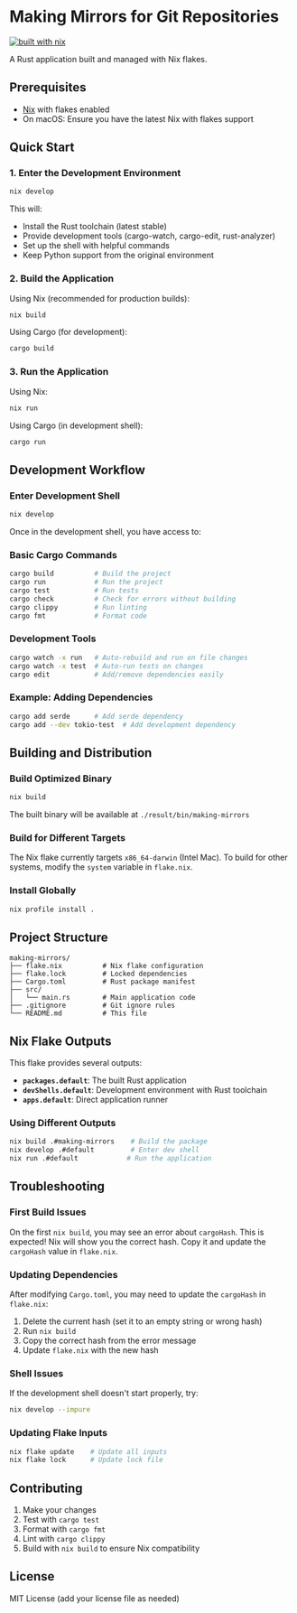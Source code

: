 # Making Mirrors for Git Repositories

[![built with nix](https://builtwithnix.org/badge.svg)](https://builtwithnix.org)

A Rust application built and managed with Nix flakes.

## Prerequisites

- [Nix](https://nixos.org/download.html) with flakes enabled
- On macOS: Ensure you have the latest Nix with flakes support

## Quick Start

### 1. Enter the Development Environment

```bash
nix develop
```

This will:

- Install the Rust toolchain (latest stable)
- Provide development tools (cargo-watch, cargo-edit, rust-analyzer)
- Set up the shell with helpful commands
- Keep Python support from the original environment

### 2. Build the Application

Using Nix (recommended for production builds):

```bash
nix build
```

Using Cargo (for development):

```bash
cargo build
```

### 3. Run the Application

Using Nix:

```bash
nix run
```

Using Cargo (in development shell):

```bash
cargo run
```

## Development Workflow

### Enter Development Shell

```bash
nix develop
```

Once in the development shell, you have access to:

### Basic Cargo Commands

```bash
cargo build          # Build the project
cargo run            # Run the project
cargo test           # Run tests
cargo check          # Check for errors without building
cargo clippy         # Run linting
cargo fmt            # Format code
```

### Development Tools

```bash
cargo watch -x run   # Auto-rebuild and run on file changes
cargo watch -x test  # Auto-run tests on changes
cargo edit           # Add/remove dependencies easily
```

### Example: Adding Dependencies

```bash
cargo add serde      # Add serde dependency
cargo add --dev tokio-test  # Add development dependency
```

## Building and Distribution

### Build Optimized Binary

```bash
nix build
```

The built binary will be available at `./result/bin/making-mirrors`

### Build for Different Targets

The Nix flake currently targets `x86_64-darwin` (Intel Mac). To build for other systems, modify the `system` variable in `flake.nix`.

### Install Globally

```bash
nix profile install .
```

## Project Structure

```text
making-mirrors/
├── flake.nix          # Nix flake configuration
├── flake.lock         # Locked dependencies
├── Cargo.toml         # Rust package manifest
├── src/
│   └── main.rs        # Main application code
├── .gitignore         # Git ignore rules
└── README.md          # This file
```

## Nix Flake Outputs

This flake provides several outputs:

- **`packages.default`**: The built Rust application
- **`devShells.default`**: Development environment with Rust toolchain
- **`apps.default`**: Direct application runner

### Using Different Outputs

```bash
nix build .#making-mirrors    # Build the package
nix develop .#default         # Enter dev shell
nix run .#default            # Run the application
```

## Troubleshooting

### First Build Issues

On the first `nix build`, you may see an error about `cargoHash`. This is expected! Nix will show you the correct hash. Copy it and update the `cargoHash` value in `flake.nix`.

### Updating Dependencies

After modifying `Cargo.toml`, you may need to update the `cargoHash` in `flake.nix`:

1. Delete the current hash (set it to an empty string or wrong hash)
2. Run `nix build`
3. Copy the correct hash from the error message
4. Update `flake.nix` with the new hash

### Shell Issues

If the development shell doesn't start properly, try:

```bash
nix develop --impure
```

### Updating Flake Inputs

```bash
nix flake update    # Update all inputs
nix flake lock      # Update lock file
```

## Contributing

1. Make your changes
2. Test with `cargo test`
3. Format with `cargo fmt`
4. Lint with `cargo clippy`
5. Build with `nix build` to ensure Nix compatibility

## License

MIT License (add your license file as needed)
